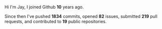 Hi I'm Jay, I joined Github **10** years ago.

Since then I've pushed **1834** commits, opened **82** issues, submitted **219** pull requests, and contributed to **19** public repositories.
